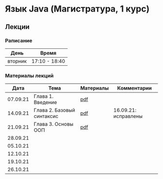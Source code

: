 # Язык Java (Магистратура, 1 курс)

## Лекции

### Раписание

| День    | Время         |
| ------- | ------------- |
| вторник | 17:10 - 18:40 |

### Материалы лекций

| Дата     | Тема               | Материалы | Комментарии |
| -------- | ------------------ | --------- | ----------- |
| 07.09.21 | Глава 1. Введение  | [pdf](lectures/lecture1/Lecture1.pdf) | |
| 14.09.21 | Глава 2. Базовый синтаксис | [pdf](lectures/lecture2/Lecture2.pdf) | 16.09.21: исправлены |опечатки на слайдах 4 и 19 |
| 21.09.21 | Глава 3. Основы ООП | [pdf](lectures/lecture3/Lecture3.pdf) | |
| 28.09.21 |                    |           | |
| 05.10.21 |                    |           | |
| 12.10.21 |                    |           | |
| 19.10.21 |                    |           | |
| 26.10.21 |                    |           | |